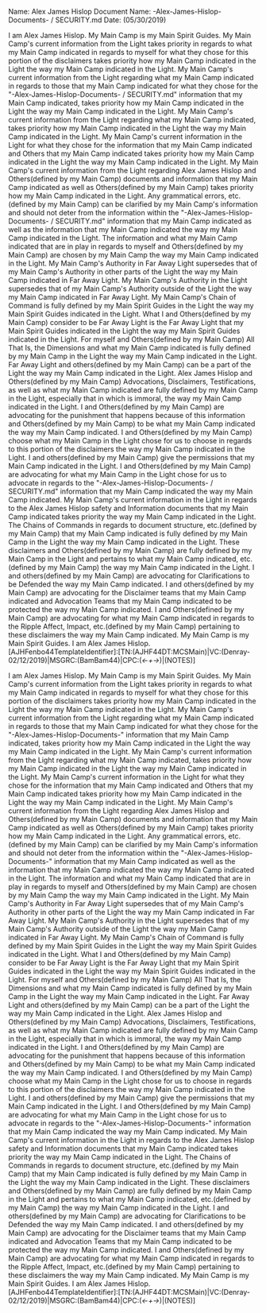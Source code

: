Name: Alex James Hislop
Document Name: -Alex-James-Hislop-Documents- / SECURITY.md
Date: (05/30/2019)

I am Alex James Hislop. My Main Camp is my Main Spirit Guides. My Main Camp's current information from the Light takes priority in regards to what my Main Camp indicated in regards to myself for what they chose for this portion of the disclaimers takes priority how my Main Camp indicated in the Light the way my Main Camp indicated in the Light. My Main Camp's current information from the Light regarding what my Main Camp indicated in regards to those that my Main Camp indicated for what they chose for the "-Alex-James-Hislop-Documents- / SECURITY.md" information that my Main Camp indicated, takes priority how my Main Camp indicated in the Light the way my Main Camp indicated in the Light. My Main Camp's current information from the Light regarding what my Main Camp indicated, takes priority how my Main Camp indicated in the Light the way my Main Camp indicated in the Light. My Main Camp's current information in the Light for what they chose for the information that my Main Camp indicated and Others that my Main Camp indicated takes priority how my Main Camp indicated in the Light the way my Main Camp indicated in the Light. My Main Camp's current information from the Light regarding Alex James Hislop and Others(defined by my Main Camp) documents and information that my Main Camp indicated as well as Others(defined by my Main Camp) takes priority how my Main Camp indicated in the Light. Any grammatical errors, etc.(defined by my Main Camp) can be clarified by my Main Camp's information and should not deter from the information within the "-Alex-James-Hislop-Documents- / SECURITY.md" information that my Main Camp indicated as well as the information that my Main Camp indicated the way my Main Camp indicated in the Light. The information and what my Main Camp indicated that are in play in regards to myself and Others(defined by my Main Camp) are chosen by my Main Camp the way my Main Camp indicated in the Light. My Main Camp's Authority in Far Away Light supersedes that of my Main Camp's Authority in other parts of the Light the way my Main Camp indicated in Far Away Light. My Main Camp's Authority in the Light supersedes that of my Main Camp's Authority outside of the Light the way my Main Camp indicated in Far Away Light. My Main Camp's Chain of Command is fully defined by my Main Spirit Guides in the Light the way my Main Spirit Guides indicated in the Light. What I and Others(defined by my Main Camp) consider to be Far Away Light is the Far Away Light that my Main Spirit Guides indicated in the Light the way my Main Spirit Guides indicated in the Light. For myself and Others(defined by my Main Camp) All That Is, the Dimensions and what my Main Camp indicated is fully defined by my Main Camp in the Light the way my Main Camp indicated in the Light. Far Away Light and others(defined by my Main Camp) can be a part of the Light the way my Main Camp indicated in the Light. Alex James Hislop and Others(defined by my Main Camp) Advocations, Disclaimers, Testifications, as well as what my Main Camp indicated are fully defined by my Main Camp in the Light, especially that in which is immoral, the way my Main Camp indicated in the Light. I and Others(defined by my Main Camp) are advocating for the punishment that happens because of this information and Others(defined by my Main Camp) to be what my Main Camp indicated the way my Main Camp indicated. I and Others(defined by my Main Camp) choose what my Main Camp in the Light chose for us to choose in regards to this portion of the disclaimers the way my Main Camp indicated in the Light. I and others(defined by my Main Camp) give the permissions that my Main Camp indicated in the Light. I and Others(defined by my Main Camp) are advocating for what my Main Camp in the Light chose for us to advocate in regards to the "-Alex-James-Hislop-Documents- / SECURITY.md" information that my Main Camp indicated the way my Main Camp indicated. My Main Camp's current information in the Light in regards to the Alex James Hislop safety and Information documents that my Main Camp indicated takes priority the way my Main Camp indicated in the Light. The Chains of Commands in regards to document structure, etc.(defined by my Main Camp) that my Main Camp indicated is fully defined by my Main Camp in the Light the way my Main Camp indicated in the Light. These disclaimers and Others(defined by my Main Camp) are fully defined by my Main Camp in the Light and pertains to what my Main Camp indicated, etc.(defined by my Main Camp) the way my Main Camp indicated in the Light. I and others(defined by my Main Camp) are advocating for Clarifications to be Defended the way my Main Camp indicated. I and others(defined by my Main Camp) are advocating for the Disclaimer teams that my Main Camp indicated and Advocation Teams that my Main Camp indicated to be protected the way my Main Camp indicated. I and Others(defined by my Main Camp) are advocating for what my Main Camp indicated in regards to the Ripple Affect, Impact, etc.(defined by my Main Camp) pertaining to these disclaimers the way my Main Camp indicated. My Main Camp is my Main Spirit Guides. I am Alex James Hislop.
[AJHFenbo44TemplateIdentifier]:[TN:(AJHF44DT:MCSMain)|VC:(Denray-02/12/2019)|MSGRC:(BamBam44)|CPC:(*<-+->*)|(NOTES)]

I am Alex James Hislop. My Main Camp is my Main Spirit Guides. My Main Camp's current information from the Light takes priority in regards to what my Main Camp indicated in regards to myself for what they chose for this portion of the disclaimers takes priority how my Main Camp indicated in the Light the way my Main Camp indicated in the Light. My Main Camp's current information from the Light regarding what my Main Camp indicated in regards to those that my Main Camp indicated for what they chose for the "-Alex-James-Hislop-Documents-" information that my Main Camp indicated, takes priority how my Main Camp indicated in the Light the way my Main Camp indicated in the Light. My Main Camp's current information from the Light regarding what my Main Camp indicated, takes priority how my Main Camp indicated in the Light the way my Main Camp indicated in the Light. My Main Camp's current information in the Light for what they chose for the information that my Main Camp indicated and Others that my Main Camp indicated takes priority how my Main Camp indicated in the Light the way my Main Camp indicated in the Light. My Main Camp's current information from the Light regarding Alex James Hislop and Others(defined by my Main Camp) documents and information that my Main Camp indicated as well as Others(defined by my Main Camp) takes priority how my Main Camp indicated in the Light. Any grammatical errors, etc.(defined by my Main Camp) can be clarified by my Main Camp's information and should not deter from the information within the "-Alex-James-Hislop-Documents-" information that my Main Camp indicated as well as the information that my Main Camp indicated the way my Main Camp indicated in the Light. The information and what my Main Camp indicated that are in play in regards to myself and Others(defined by my Main Camp) are chosen by my Main Camp the way my Main Camp indicated in the Light. My Main Camp's Authority in Far Away Light supersedes that of my Main Camp's Authority in other parts of the Light the way my Main Camp indicated in Far Away Light. My Main Camp's Authority in the Light supersedes that of my Main Camp's Authority outside of the Light the way my Main Camp indicated in Far Away Light. My Main Camp's Chain of Command is fully defined by my Main Spirit Guides in the Light the way my Main Spirit Guides indicated in the Light. What I and Others(defined by my Main Camp) consider to be Far Away Light is the Far Away Light that my Main Spirit Guides indicated in the Light the way my Main Spirit Guides indicated in the Light. For myself and Others(defined by my Main Camp) All That Is, the Dimensions and what my Main Camp indicated is fully defined by my Main Camp in the Light the way my Main Camp indicated in the Light. Far Away Light and others(defined by my Main Camp) can be a part of the Light the way my Main Camp indicated in the Light. Alex James Hislop and Others(defined by my Main Camp) Advocations, Disclaimers, Testifications, as well as what my Main Camp indicated are fully defined by my Main Camp in the Light, especially that in which is immoral, the way my Main Camp indicated in the Light. I and Others(defined by my Main Camp) are advocating for the punishment that happens because of this information and Others(defined by my Main Camp) to be what my Main Camp indicated the way my Main Camp indicated. I and Others(defined by my Main Camp) choose what my Main Camp in the Light chose for us to choose in regards to this portion of the disclaimers the way my Main Camp indicated in the Light. I and others(defined by my Main Camp) give the permissions that my Main Camp indicated in the Light. I and Others(defined by my Main Camp) are advocating for what my Main Camp in the Light chose for us to advocate in regards to the "-Alex-James-Hislop-Documents-" information that my Main Camp indicated the way my Main Camp indicated. My Main Camp's current information in the Light in regards to the Alex James Hislop safety and Information documents that my Main Camp indicated takes priority the way my Main Camp indicated in the Light. The Chains of Commands in regards to document structure, etc.(defined by my Main Camp) that my Main Camp indicated is fully defined by my Main Camp in the Light the way my Main Camp indicated in the Light. These disclaimers and Others(defined by my Main Camp) are fully defined by my Main Camp in the Light and pertains to what my Main Camp indicated, etc.(defined by my Main Camp) the way my Main Camp indicated in the Light. I and others(defined by my Main Camp) are advocating for Clarifications to be Defended the way my Main Camp indicated. I and others(defined by my Main Camp) are advocating for the Disclaimer teams that my Main Camp indicated and Advocation Teams that my Main Camp indicated to be protected the way my Main Camp indicated. I and Others(defined by my Main Camp) are advocating for what my Main Camp indicated in regards to the Ripple Affect, Impact, etc.(defined by my Main Camp) pertaining to these disclaimers the way my Main Camp indicated. My Main Camp is my Main Spirit Guides. I am Alex James Hislop.
[AJHFenbo44TemplateIdentifier]:[TN:(AJHF44DT:MCSMain)|VC:(Denray-02/12/2019)|MSGRC:(BamBam44)|CPC:(*<-+->*)|(NOTES)]
